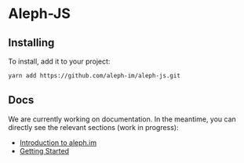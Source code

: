 # Aleph-JS

## Installing

To install, add it to your project:
```bash
yarn add https://github.com/aleph-im/aleph-js.git
```

## Docs

We are currently working on documentation.
In the meantime, you can directly see the relevant sections (work in progress):

- [Introduction to aleph.im](docs/guide/README.md)
- [Getting Started](docs/guide/getting-started.md)